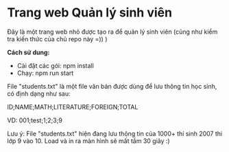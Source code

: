 # Trang web Quản lý sinh viên
Đây là một trang web nhỏ được tạo ra để quản lý sinh viên (cũng như kiểm tra kiến thức của chủ repo này =)) )

**Cách sử  dung:**
- Cài đặt các gói: npm install
- Chạy: npm run start

File "students.txt" là một file văn bản được dùng để  lưu thông tin học sinh, có định dạng như sau:

ID;NAME;MATH;LITERATURE;FOREIGN;TOTAL

VD: 001;test;1;2;3;9

Lưu ý: File "students.txt" hiện đang lưu thông tin của 1000+ thí sinh 2007 thi lớp 9 vào 10. Load và in ra màn hình sẽ mất tầm 30 giây :)